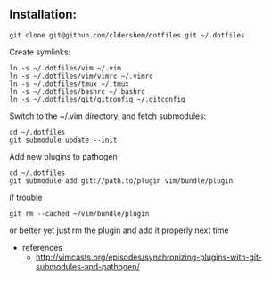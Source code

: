 Installation:
--------------
```
git clone git@github.com/cldershem/dotfiles.git ~/.dotfiles
```

Create symlinks:
```
ln -s ~/.dotfiles/vim ~/.vim
ln -s ~/.dotfiles/vim/vimrc ~/.vimrc
ln -s ~/.dotfiles/tmux ~/.tmux
ln -s ~/.dotfiles/bashrc ~/.bashrc
ln -s ~/.dotfiles/git/gitconfig ~/.gitconfig
```

Switch to the ~/.vim directory, and fetch submodules:
```
cd ~/.dotfiles
git submodule update --init
```

Add new plugins to pathogen
```
cd ~/.dotfiles
git submodule add git://path.to/plugin vim/bundle/plugin
```

if trouble
```
git rm --cached ~/vim/bundle/plugin
```
or better yet just rm the plugin and add it properly next time


- references
    - http://vimcasts.org/episodes/synchronizing-plugins-with-git-submodules-and-pathogen/
